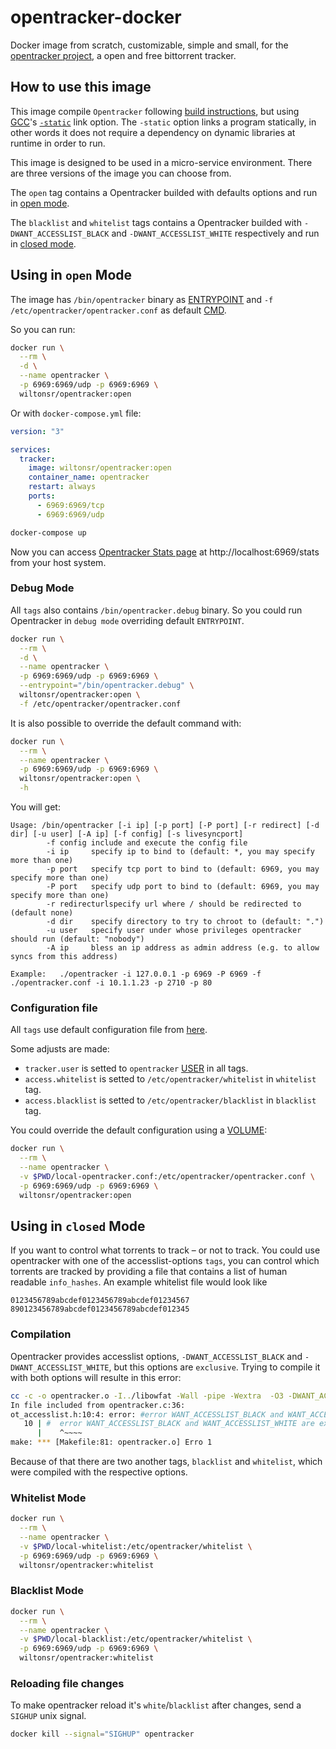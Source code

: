 # opentracker-docker

Docker image from scratch, customizable, simple and small, for the [opentracker project](https://erdgeist.org/arts/software/opentracker/), a open and free bittorrent tracker.

## How to use this image

This image compile `Opentracker` following [build instructions](https://erdgeist.org/arts/software/opentracker/#build-instructions), but using [GCC](https://gcc.gnu.org/)'s [`-static`](https://gcc.gnu.org/onlinedocs/gcc/Link-Options.html) link option. The `-static` option links a program statically, in other words it does not require a dependency on dynamic libraries at runtime in order to run.

This image is designed to be used in a micro-service environment. There are three versions of the image you can choose from.

The `open` tag contains a Opentracker builded with defaults options and run in [open mode](https://erdgeist.org/arts/software/opentracker/#invocation).

The `blacklist` and `whitelist` tags contains a Opentracker builded with `-DWANT_ACCESSLIST_BLACK` and `-DWANT_ACCESSLIST_WHITE` respectively and run in [closed mode](https://erdgeist.org/arts/software/opentracker/#closed-mode).

## Using in `open` Mode

The image has `/bin/opentracker` binary as [ENTRYPOINT](https://docs.docker.com/engine/reference/builder/#entrypoint) and `-f /etc/opentracker/opentracker.conf` as default [CMD](https://docs.docker.com/engine/reference/builder/#exec-form-entrypoint-example).

So you can run:

```bash
docker run \
  --rm \
  -d \
  --name opentracker \
  -p 6969:6969/udp -p 6969:6969 \
  wiltonsr/opentracker:open
```

Or with `docker-compose.yml` file:

```yml
version: "3"

services:
  tracker:
    image: wiltonsr/opentracker:open
    container_name: opentracker
    restart: always
    ports:
      - 6969:6969/tcp
      - 6969:6969/udp
```

```bash
docker-compose up
```

Now you can access [Opentracker Stats page](https://erdgeist.org/arts/software/opentracker/#statistics) at http://localhost:6969/stats from your host system.

### Debug Mode

All `tags` also contains `/bin/opentracker.debug` binary. So you could run Opentracker in `debug mode` overriding default `ENTRYPOINT`.

```bash
docker run \
  --rm \
  -d \
  --name opentracker \
  -p 6969:6969/udp -p 6969:6969 \
  --entrypoint="/bin/opentracker.debug" \
  wiltonsr/opentracker:open \
  -f /etc/opentracker/opentracker.conf
```

It is also possible to override the default command with:

```bash
docker run \
  --rm \
  --name opentracker \
  -p 6969:6969/udp -p 6969:6969 \
  wiltonsr/opentracker:open \
  -h
```

You will get:

```text
Usage: /bin/opentracker [-i ip] [-p port] [-P port] [-r redirect] [-d dir] [-u user] [-A ip] [-f config] [-s livesyncport]
        -f config include and execute the config file
        -i ip     specify ip to bind to (default: *, you may specify more than one)
        -p port   specify tcp port to bind to (default: 6969, you may specify more than one)
        -P port   specify udp port to bind to (default: 6969, you may specify more than one)
        -r redirecturlspecify url where / should be redirected to (default none)
        -d dir    specify directory to try to chroot to (default: ".")
        -u user   specify user under whose privileges opentracker should run (default: "nobody")
        -A ip     bless an ip address as admin address (e.g. to allow syncs from this address)

Example:   ./opentracker -i 127.0.0.1 -p 6969 -P 6969 -f ./opentracker.conf -i 10.1.1.23 -p 2710 -p 80
```

### Configuration file

All `tags` use default configuration file from [here](https://erdgeist.org/gitweb/opentracker/tree/opentracker.conf.sample).

Some adjusts are made:

- `tracker.user` is setted to `opentracker` [USER](https://docs.docker.com/engine/reference/builder/#user) in all tags.
- `access.whitelist` is setted to `/etc/opentracker/whitelist` in `whitelist` tag.
- `access.blacklist` is setted to `/etc/opentracker/blacklist` in `blacklist` tag.

You could override the default configuration using a [VOLUME](https://docs.docker.com/engine/reference/builder/#volume):

```bash
docker run \
  --rm \
  --name opentracker \
  -v $PWD/local-opentracker.conf:/etc/opentracker/opentracker.conf \
  -p 6969:6969/udp -p 6969:6969 \
  wiltonsr/opentracker:open
```

## Using in `closed` Mode

If you want to control what torrents to track – or not to track. You could use opentracker with one of the accesslist-options `tags`, you can control which torrents are tracked by providing a file that contains a list of human readable `info_hashes`. An example whitelist file would look like

```text
0123456789abcdef0123456789abcdef01234567
890123456789abcdef0123456789abcdef012345
```

### Compilation

Opentracker provides accesslist options, `-DWANT_ACCESSLIST_BLACK` and `-DWANT_ACCESSLIST_WHITE`, but this options are `exclusive`. Trying to compile it with both options will resulte in this error:

```bash
cc -c -o opentracker.o -I../libowfat -Wall -pipe -Wextra  -O3 -DWANT_ACCESSLIST_BLACK -DWANT_ACCESSLIST_WHITE -DWANT_FULLSCRAPE opentracker.c
In file included from opentracker.c:36:
ot_accesslist.h:10:4: error: #error WANT_ACCESSLIST_BLACK and WANT_ACCESSLIST_WHITE are exclusive.
   10 | #  error WANT_ACCESSLIST_BLACK and WANT_ACCESSLIST_WHITE are exclusive.
      |    ^~~~~
make: *** [Makefile:81: opentracker.o] Erro 1
```

Because of that there are two another tags, `blacklist` and `whitelist`, which were compiled with the respective options.

### Whitelist Mode

```bash
docker run \
  --rm \
  --name opentracker \
  -v $PWD/local-whitelist:/etc/opentracker/whitelist \
  -p 6969:6969/udp -p 6969:6969 \
  wiltonsr/opentracker:whitelist
```

### Blacklist Mode

```bash
docker run \
  --rm \
  --name opentracker \
  -v $PWD/local-blacklist:/etc/opentracker/whitelist \
  -p 6969:6969/udp -p 6969:6969 \
  wiltonsr/opentracker:whitelist
```

### Reloading file changes

To make opentracker reload it's `white`/`blacklist` after changes, send a `SIGHUP` unix signal.

```bash
docker kill --signal="SIGHUP" opentracker
```
